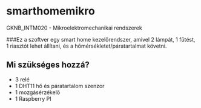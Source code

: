 # smarthomemikro
GKNB_INTM020 - Mikroelektromechanikai rendszerek

###Ez a szoftver egy smart home kezelőrendszer, amivel 2 lámpát, 1 fűtést, 1 riasztót lehet állítani, és a hőmérsékletet/páratartalmat követni.

## Mi szükséges hozzá?
* 3 relé
* 1 DHT11 hő és páratartalom szenzor
* 1 mozgásérzékelő
* 1 Raspberry PI
